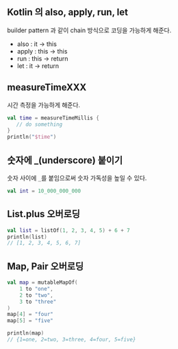 ## Kotlin 의 also, apply, run, let
builder pattern 과 같이 chain 방식으로 코딩을 가능하게 해준다.

- also : it -> this
- apply : this -> this
- run : this -> return
- let : it -> return

## measureTimeXXX
시간 측정을 가능하게 해준다.

````kotlin
val time = measureTimeMillis {
   // do something
}
println("$time")
````

## 숫자에 _(underscore) 붙이기
숫자 사이에 `_`를 붙임으로써 숫자 가독성을 높일 수 있다.
````kotlin
val int = 10_000_000_000
````

## List.plus 오버로딩
````kotlin
val list = listOf(1, 2, 3, 4, 5) + 6 + 7
println(list)
// [1, 2, 3, 4, 5, 6, 7]
````

## Map, Pair 오버로딩
````kotlin
val map = mutableMapOf(
    1 to "one",
    2 to "two",
    3 to "three"
)
map[4] = "four"
map[5] = "five"

println(map)
// {1=one, 2=two, 3=three, 4=four, 5=five}
````

